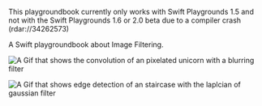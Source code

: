 
This playgroundbook currently only works with Swift Playgrounds 1.5 and not with the Swift Playgrounds 1.6 or 2.0 beta  due to a compiler crash (rdar://34262573)

A Swift playgroundbook about Image Filtering.

![A Gif that shows the convolution of an pixelated unicorn with a blurring filter](playgroundDemo.gif)

![A Gif that shows edge detection of an staircase with the laplcian of gaussian filter](playgroundDemo2.gif)
